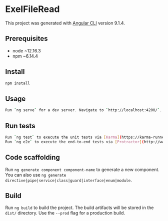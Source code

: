 # ExelFileRead

This project was generated with [Angular CLI](https://github.com/angular/angular-cli) version 9.1.4.
## Prerequisites

- node ~12.16.3
- npm ~6.14.4

## Install

```sh
npm install
```

## Usage

```sh
Run `ng serve` for a dev server. Navigate to `http://localhost:4200/`. The app will automatically reload if you change any of the source files.
```

## Run tests

```sh
Run `ng test` to execute the unit tests via [Karma](https://karma-runner.github.io).
Run `ng e2e` to execute the end-to-end tests via [Protractor](http://www.protractortest.org/).
```

## Code scaffolding

Run `ng generate component component-name` to generate a new component. You can also use `ng generate directive|pipe|service|class|guard|interface|enum|module`.

## Build

Run `ng build` to build the project. The build artifacts will be stored in the `dist/` directory. Use the `--prod` flag for a production build.

